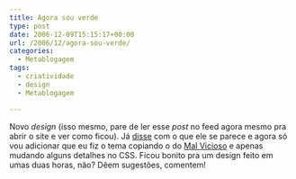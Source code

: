 ```yaml
---
title: Agora sou verde
type: post
date: 2006-12-09T15:15:17+00:00
url: /2006/12/agora-sou-verde/
categories:
  - Metablogagem
tags:
  - criatividade
  - design
  - Metablogagem

---
```

Novo _design_ (isso mesmo, pare de ler esse _post_ no feed agora mesmo pra abrir o site e ver como ficou). Já [disse][1] com o que ele se parece e agora só vou adicionar que eu fiz o tema copiando o do [Mal Vicioso][2] e apenas mudando alguns detalhes no CSS. Ficou bonito pra um design feito em umas duas horas, não? Dêem sugestões, comentem!

 [1]: /2006/12/como-se-adquire-criatividade/
 [2]: http://malvicioso.com

